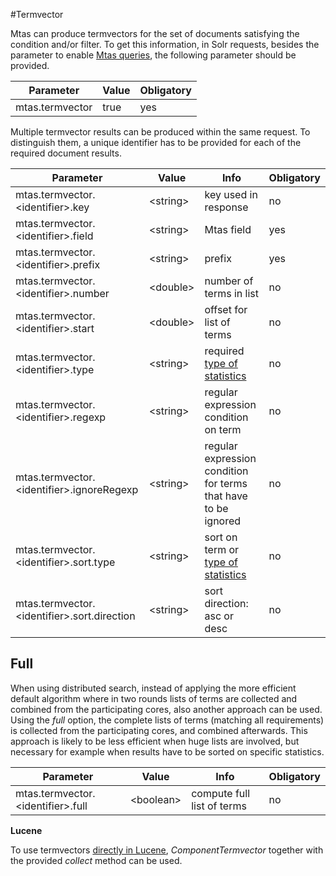 #Termvector

Mtas can produce termvectors for the set of documents satisfying the condition and/or filter. To get this information, in Solr requests, besides the parameter to enable [Mtas queries](search_query.html), the following parameter should be provided.

| Parameter             | Value  | Obligatory  |
|-----------------------|--------|-------------|
| mtas.termvector       | true   | yes         |

Multiple termvector results can be produced within the same request. To distinguish them, a unique identifier has to be provided for each of the required document results.

| Parameter                                       | Value        | Info                           | Obligatory  |
|-------------------------------------------------|--------------|--------------------------------|-------------|
| mtas.termvector.\<identifier\>.key         | \<string\>   | key used in response           | no          |
| mtas.termvector.\<identifier\>.field       | \<string\>   | Mtas field                      | yes         |
| mtas.termvector.\<identifier\>.prefix       | \<string\>   | prefix                      |yes         |
| mtas.termvector.\<identifier\>.number       | \<double\>   | number of terms in list   | no         |
| mtas.termvector.\<identifier\>.start       | \<double\>   | offset for list of terms   | no         |
| mtas.termvector.\<identifier\>.type        | \<string\>   | required [type of statistics](search_stats.html) | no          |
| mtas.termvector.\<identifier\>.regexp       | \<string\>   | regular expression condition on term   | no         |
| mtas.termvector.\<identifier\>.ignoreRegexp       | \<string\>   | regular expression condition for terms that have to be ignored    | no         |
| mtas.termvector.\<identifier\>.sort.type       | \<string\>   | sort on term or [type of statistics](search_stats.html)     | no         |
| mtas.termvector.\<identifier\>.sort.direction       | \<string\>   | sort direction: asc or desc | no         |


## Full

When using distributed search, instead of applying the more efficient default algorithm where in two rounds lists of terms are collected and combined from the participating cores, also another approach can be used. Using the *full* option, the complete lists of terms (matching all requirements) is collected from the participating cores, and combined afterwards. This approach is likely to be less efficient when huge lists are involved, but necessary for example when results have to be sorted on specific statistics.

| Parameter                                       | Value        | Info                           | Obligatory  |
|-------------------------------------------------|--------------|--------------------------------|-------------|
| mtas.termvector.\<identifier\>.full       | \<boolean\>   | compute full list of terms | no         |




**Lucene**

To use termvectors [directly in Lucene](installation_lucene.html), *ComponentTermvector* together with the provided *collect* method can be used. 


